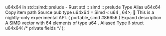 u64x64 in std::simd::prelude - Rust
std
::
simd
::
prelude
Type Alias
u64x64
Copy item path
Source
pub type u64x64 =
Simd
<
u64
, 64>;
🔬
This is a nightly-only experimental API. (
portable_simd
#86656
)
Expand description
A SIMD vector with 64 elements of type
u64
.
Aliased Type
§
struct u64x64(
/* private fields */
);